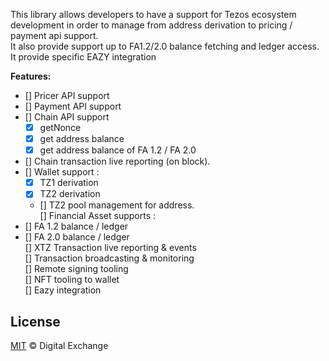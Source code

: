 This library allows developers to have a support for Tezos ecosystem development in order
to manage from address derivation to pricing / payment api support.   
It also provide support up to FA1.2/2.0 balance fetching and ledger access.  
It provide specific EAZY integration  


**Features:**  

- [] Pricer API support   
- [] Payment API support    
- [] Chain API support  
    - [X] getNonce  
    - [X] get address balance  
    - [X] get address balance of FA 1.2 / FA 2.0  
- [] Chain transaction live reporting (on block).   
- [] Wallet support :    
    - [X] TZ1 derivation  
    - [X] TZ2 derivation   
    - [] TZ2 pool management for address.    
[] Financial Asset supports :  
- [] FA 1.2 balance / ledger  
- [] FA 2.0 balance / ledger  
[] XTZ Transaction live reporting & events  
[] Transaction broadcasting & monitoring  
[] Remote signing tooling  
[] NFT tooling to wallet  
[] Eazy integration  


## License

[MIT](/LICENSE) © Digital Exchange
